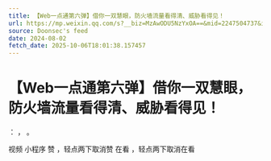 ```yaml
---
title: 【Web一点通第六弹】借你一双慧眼，防火墙流量看得清、威胁看得见！
url: https://mp.weixin.qq.com/s?__biz=MzAwODU5NzYxOA==&mid=2247504737&idx=1&sn=989e913252d19993bd1023720928818d
source: Doonsec's feed
date: 2024-08-02
fetch_date: 2025-10-06T18:01:38.157457
---
```


# 【Web一点通第六弹】借你一双慧眼，防火墙流量看得清、威胁看得见！

：
，
。

视频
小程序
赞
，轻点两下取消赞
在看
，轻点两下取消在看